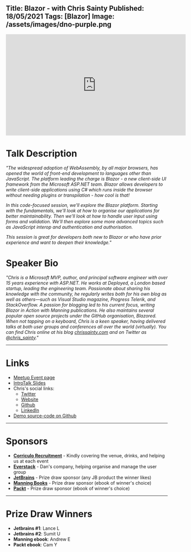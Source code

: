 Title: Blazor - with Chris Sainty
Published: 18/05/2021
Tags: [Blazor]
Image: /assets/images/dno-purple.png
---

<iframe width="560" height="315" src="https://www.youtube.com/embed/k8sIIGpA3XI" title="YouTube video player" frameborder="0" allow="accelerometer; autoplay; clipboard-write; encrypted-media; gyroscope; picture-in-picture" allowfullscreen></iframe>

# Talk Description

_"The widespread adoption of WebAssembly, by all major browsers, has opened the world of front-end development to languages other than JavaScript. The platform leading the charge is Blazor - a new client-side UI framework from the Microsoft ASP.NET team. Blazor allows developers to write client-side applications using C# which runs inside the browser without needing plugins or transpilation - how cool is that!_

_In this code-focused session, we'll explore the Blazor platform. Starting with the fundamentals, we'll look at how to organise our applications for better maintainability. Then we'll look at how to handle user input using forms and validation. We'll then explore some more advanced topics such as JavaScript interop and authentication and authorisation._

_This session is great for developers both new to Blazor or who have prior experience and want to deepen their knowledge."_

# Speaker Bio

_"Chris is a Microsoft MVP, author, and principal software engineer with over 15 years experience with ASP.NET. He works at Deployed, a London based startup, leading the engineering team. Passionate about sharing his knowledge with the community, he regularly writes both for his own blog as well as others—such as Visual Studio magazine, Progress Telerik, and StackOverflow. A passion for blogging led to his current focus, writing Blazor in Action with Manning publications. He also maintains several popular open source projects under the GitHub organisation, Blazored. When not tapping on a keyboard, Chris is a keen speaker, having delivered talks at both user groups and conferences all over the world (virtually). You can find Chris online at his blog [chrissainty.com](http://chrissainty.com) and on Twitter as [@chris_sainty](https://twitter.com/chris_sainty)."_

---

# Links

* [Meetup Event page](https://www.meetup.com/dotnetoxford/events/276627656/)
* [IntroTalk Slides]()
* Chris's social links:
  * [Twitter](https://twitter.com/chris_sainty)
  * [Website](https://chrissainty.com/)
  * [Github](https://github.com/chrissainty)
  * [LinkedIn](https://www.linkedin.com/in/chris-sainty/)
* [Demo source-code on Github](https://github.com/chrissainty/talk-buildingnextgenblazorapps)

---

# Sponsors

* **[Corriculo Recruitment](https://corriculo.co.uk)** - Kindly covering the venue, drinks, and helping us at each event
* **[Everstack](https://www.everstack.com)** - Dan's company, helping organise and manage the user group
* **[JetBrains](https://www.jetbrains.com/)** - Prize draw sponsor (any JB product the winner likes)
* **[Manning Books](https://www.manning.com)** - Prize draw sponsor (ebook of winner's choice)
* **[Packt](https://www.packtpub.com/gb/)** - Prize draw sponsor (ebook of winner's choice)

---

# Prize Draw Winners

* **Jetbrains #1**: Lance L
* **Jetbrains #2**: Sumit U
* **Manning ebook**: Andrew E
* **Packt ebook**: Cam Y
